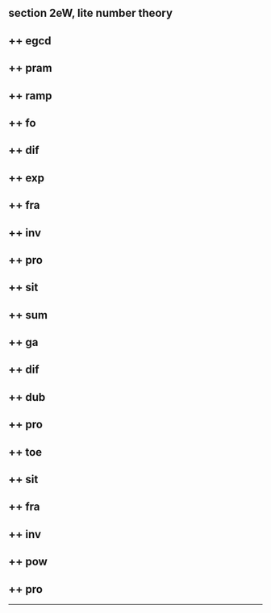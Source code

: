 section 2eW, lite number theory
-------------------------------

++ egcd
-------

++ pram
-------

++ ramp
-------

++ fo
-----

++ dif
------

++ exp
------

++ fra
------

++ inv
------

++ pro
------

++ sit
------

++ sum
------

++ ga
-----

++ dif
------

++ dub
------

++ pro
------

++ toe
------

++ sit
------

++ fra
------

++ inv
------

++ pow
------

++ pro
------

------------------------------------------------------------------------
